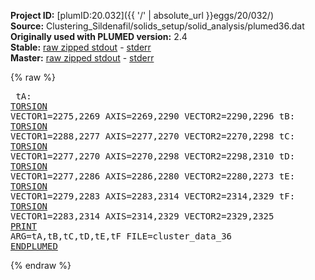 **Project ID:** [plumID:20.032]({{ '/' | absolute_url }}eggs/20/032/)  
**Source:** Clustering_Sildenafil/solids_setup/solid_analysis/plumed36.dat  
**Originally used with PLUMED version:** 2.4  
**Stable:** [raw zipped stdout](plumed36.dat.plumed.stdout.txt.zip) - [stderr](plumed36.dat.plumed.stderr)  
**Master:** [raw zipped stdout](plumed36.dat.plumed_master.stdout.txt.zip) - [stderr](plumed36.dat.plumed_master.stderr)  

{% raw %}<pre>
tA: <a href="https://plumed.github.io/doc-master/user-doc/html/_t_o_r_s_i_o_n.html">TORSION</a> VECTOR1=2275,2269 AXIS=2269,2290 VECTOR2=2290,2296
tB: <a href="https://plumed.github.io/doc-master/user-doc/html/_t_o_r_s_i_o_n.html">TORSION</a> VECTOR1=2288,2277 AXIS=2277,2270 VECTOR2=2270,2298
tC: <a href="https://plumed.github.io/doc-master/user-doc/html/_t_o_r_s_i_o_n.html">TORSION</a> VECTOR1=2277,2270 AXIS=2270,2298 VECTOR2=2298,2310
tD: <a href="https://plumed.github.io/doc-master/user-doc/html/_t_o_r_s_i_o_n.html">TORSION</a> VECTOR1=2277,2286 AXIS=2286,2280 VECTOR2=2280,2273
tE: <a href="https://plumed.github.io/doc-master/user-doc/html/_t_o_r_s_i_o_n.html">TORSION</a> VECTOR1=2279,2283 AXIS=2283,2314 VECTOR2=2314,2329
tF: <a href="https://plumed.github.io/doc-master/user-doc/html/_t_o_r_s_i_o_n.html">TORSION</a> VECTOR1=2283,2314 AXIS=2314,2329 VECTOR2=2329,2325
<a href="https://plumed.github.io/doc-master/user-doc/html/_p_r_i_n_t.html">PRINT</a> ARG=tA,tB,tC,tD,tE,tF FILE=cluster_data_36
<a href="https://plumed.github.io/doc-master/user-doc/html/_e_n_d_p_l_u_m_e_d.html">ENDPLUMED</a>
</pre>{% endraw %}
